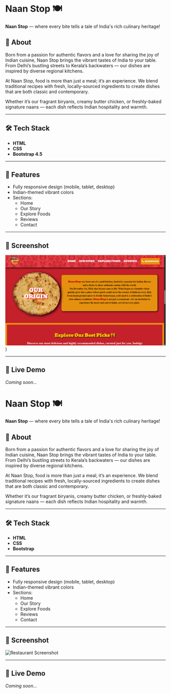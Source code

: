 # Naan Stop 🍽️

**Naan Stop** — where every bite tells a tale of India's rich culinary heritage!

## 📜 About
Born from a passion for authentic flavors and a love for sharing the joy of Indian cuisine, Naan Stop brings the vibrant tastes of India to your table. From Delhi’s bustling streets to Kerala’s backwaters — our dishes are inspired by diverse regional kitchens.

At Naan Stop, food is more than just a meal; it’s an experience. We blend traditional recipes with fresh, locally-sourced ingredients to create dishes that are both classic and contemporary.

Whether it’s our fragrant biryanis, creamy butter chicken, or freshly-baked signature naans — each dish reflects Indian hospitality and warmth.

---

## 🛠️ Tech Stack
- **HTML**
- **CSS**
- **Bootstrap 4.5**

---

## 📱 Features
- Fully responsive design (mobile, tablet, desktop)
- Indian-themed vibrant colors
- Sections:
  - Home
  - Our Story
  - Explore Foods
  - Reviews
  - Contact
---

## 📸 Screenshot
![Restaurant Screenshot](https://github.com/being-basu/restaurant-website/blob/main/Restaurant%20Website/images/restro%20SS.png)) <!-- Replace with your actual screenshot filename -->

---

## 🚀 Live Demo
*Coming soon...*
# Naan Stop 🍽️

**Naan Stop** — where every bite tells a tale of India's rich culinary heritage!

## 📜 About
Born from a passion for authentic flavors and a love for sharing the joy of Indian cuisine, Naan Stop brings the vibrant tastes of India to your table. From Delhi’s bustling streets to Kerala’s backwaters — our dishes are inspired by diverse regional kitchens.

At Naan Stop, food is more than just a meal; it’s an experience. We blend traditional recipes with fresh, locally-sourced ingredients to create dishes that are both classic and contemporary.

Whether it’s our fragrant biryanis, creamy butter chicken, or freshly-baked signature naans — each dish reflects Indian hospitality and warmth.

---

## 🛠️ Tech Stack
- **HTML**
- **CSS**
- **Bootstrap**

---

## 📱 Features
- Fully responsive design (mobile, tablet, desktop)
- Indian-themed vibrant colors
- Sections:
  - Home
  - Our Story
  - Explore Foods
  - Reviews
  - Contact

---

## 📸 Screenshot
![Restaurant Screenshot](images/screenshot.jpg) <!-- Replace with your actual screenshot filename -->

---

## 🚀 Live Demo
*Coming soon...*
